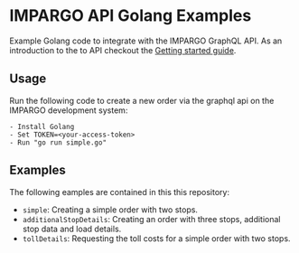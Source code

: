 # IMPARGO API Golang Examples
Example Golang code to integrate with the IMPARGO GraphQL API. 
As an introduction to the to API checkout the [Getting started guide](https://docs.google.com/document/d/1dl1iU7tzlj_vM0wvcWuWADaBNVYSvwHOlQGwP0-u1fE/edit?usp=sharing).

## Usage

Run the following code to create a new order via the graphql api on the IMPARGO development system:
```
- Install Golang
- Set TOKEN=<your-access-token>
- Run "go run simple.go"
```

## Examples
The following eamples are contained in this this repository:
- `simple`: Creating a simple order with two stops.
- `additionalStopDetails`: Creating an order with three stops, additional stop data and load details.
- `tollDetails`: Requesting the toll costs for a simple order with two stops.
